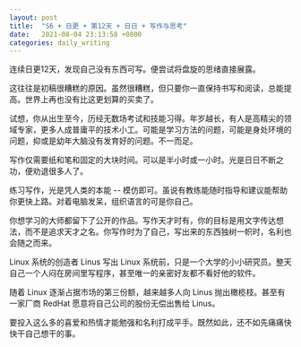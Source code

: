 ```yaml
---
layout: post
title:  "S6 + 日更 + 第12天 + 日日 + 写作与思考"
date:   2021-08-04 23:13:58 +0800
categories: daily_writing
---
```


连续日更12天，发现自己没有东西可写。便尝试将盘旋的思绪直接展露。

这往往是初稿很糟糕的原因。虽然很糟糕，但只要你一直保持书写和阅读，总能提高。世界上再也没有比这更划算的买卖了。

试想，你从出生至今，历经无数场考试和技能习得。年岁越长，有人是高精尖的领域专家，更多人成普庸平的技术小工。可能是学习方法的问题，可能是身处环境的问题，抑或是幼年大脑没有发育好的问题。不一而足。

写作仅需要纸和笔和固定的大块时间。可以是半小时或一小时。光是日日不断之功，便劝退很多人了。

练习写作，光是凭人类的本能 -- 模仿即可。虽说有教练能随时指导和建议能帮助你更快上路。对着电脑发呆，组织语言的可是你自己。

你想学习的大师都留下了公开的作品。写作天才时有，你的目标是用文字传达想法，而不是追求天才之名。你写作时为了自己，写出来的东西独树一帜时，名利也会随之而来。

Linux 系统的创造者 Linus 写出 Linux 系统前，只是一个大学的小小研究员。整天自己一个人闷在房间里写程序，甚至唯一的亲密好友都不看好他的软件。

随着 Linux 逐渐占据市场的第三份额，越来越多人向 Linus 抛出橄榄枝。甚至有一家厂商 RedHat 愿意将自己公司的股份无偿出售给 Linus。

要投入这么多的喜爱和热情才能勉强和名利打成平手。既然如此，还不如先痛痛快快干自己想干的事。
